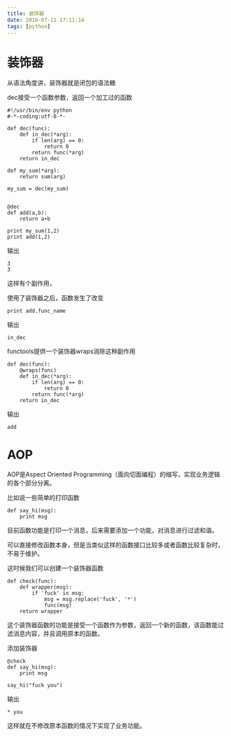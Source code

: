```yaml
---
title: 装饰器
date: 2016-07-11 17:11:14
tags: [python]
---
```


# 装饰器

从语法角度讲，装饰器就是闭包的语法糖

dec接受一个函数参数，返回一个加工过的函数

```
#!/usr/bin/env python
#-*-coding:utf-8-*-

def dec(func):
    def in_dec(*arg):
        if len(arg) == 0:
            return 0
        return func(*arg)
    return in_dec

def my_sum(*arg):
    return sum(arg)

my_sum = dec(my_sum)


@dec
def add(a,b):
    return a+b

print my_sum(1,2)
print add(1,2)
```

输出

```
3
3
```

这样有个副作用，

使用了装饰器之后，函数发生了改变

```
print add.func_name
```

输出

```
in_dec
```

functools提供一个装饰器wraps消除这种副作用

```
def dec(func):
    @wraps(func)
    def in_dec(*arg):
        if len(arg) == 0:
            return 0
        return func(*arg)
    return in_dec
```

输出

```
add
```


# AOP

AOP是Aspect Oriented Programming（面向切面编程）的缩写，实现业务逻辑的各个部分分离。

比如说一些简单的打印函数

```
def say_hi(msg):
    print msg
```

目前函数功能是打印一个消息，后来需要添加一个功能，对消息进行过滤和谐。

可以直接修改函数本身，但是当类似这样的函数接口比较多或者函数比较复杂时，不易于维护。

这时候我们可以创建一个装饰器函数

```
def check(func):
    def wrapper(msg):
        if 'fuck' in msg:
            msg = msg.replace('fuck', '*')
            func(msg)
    return wrapper
```

这个装饰器函数的功能是接受一个函数作为参数，返回一个新的函数，该函数能过滤消息内容，并且调用原本的函数。

添加装饰器

```
@check
def say_hi(msg):
    print msg

say_hi("fuck you")
```

输出

```
* you
```

这样就在不修改原本函数的情况下实现了业务功能。
